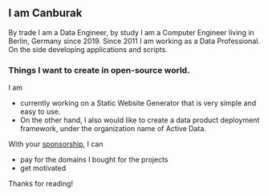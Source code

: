 ## I am Canburak

By trade I am a Data Engineer, by study I am a Computer Engineer living in Berlin, Germany since 2019.  Since 2011 I am working as a Data Professional. On the side developing applications and scripts.

### Things I want to create in open-source world.

I am 
- currently working on a Static Website Generator that is very simple and easy to use.  
- On the other hand, I also would like to create a data product deployment framework, under the organization name of Active Data.

With your [sponsorship](https://github.com/sponsors/CanburakTumer), I can
- pay for the domains I bought for the projects
- get motivated 

Thanks for reading!
